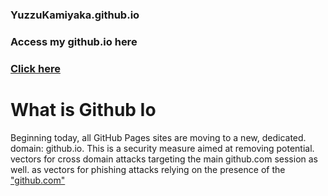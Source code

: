 ### YuzzuKamiyaka.github.io
### Access my github.io here
<a href="https://YuzzuKamiyaka.github.io"><h3>Click here</h3></a>
<h1>What is Github Io</h1>
<p>Beginning today, all GitHub Pages sites are moving to a new, dedicated. domain: github.io. This is a security measure aimed at removing potential. vectors for cross domain attacks targeting the main github.com session as well. as vectors for phishing attacks relying on the presence of the <a href="https://github.com">"github.com"</a>

